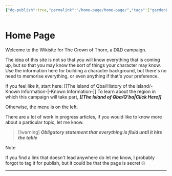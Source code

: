 ```yaml
---
{"dg-publish":true,"permalink":"/home-page/home-page/","tags":["gardenEntry"]}
---
```


# Home Page

Welcome to the Wikisite for The Crown of Thorn, a D&D campaign.

The idea of this site is not so that you will know everything that is coming up, but so that you may know the sort of things your character may know. Use the information here for building a character background, but there's no need to memorise everything, or even anything if that's your preference.

If you feel like it, start here: [[The Island of Qba/History of the Island/-Known Information-\|-Known Information-]]
To learn about the region in which this campaign will take part, ***[[The Island of Qba/Q'ba\|Click Here]]***

Otherwise, the menu is on the left.

There are a lot of work in progress articles, if you would like to know more about a particular topic, let me know.
>[!warning] ***Obligatory statement that everything is fluid until it hits the table***

>[!note]
>If you find a link that doesn't lead anywhere do let me know, I probably forgot to tag it for publish, but it could be that the page is secret 🤐














---
